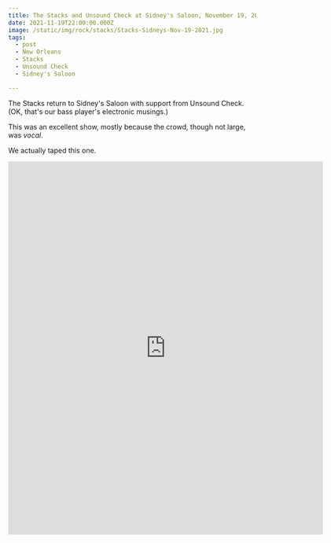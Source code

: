 ```yaml
---
title: The Stacks and Unsound Check at Sidney's Saloon, November 19, 2021
date: 2021-11-19T22:00:00.000Z
image: /static/img/rock/stacks/Stacks-Sidneys-Nov-19-2021.jpg
tags:
  - post 
  - New Orleans
  - Stacks
  - Unsound Check
  - Sidney's Saloon

---
```


The Stacks return to Sidney's Saloon with support from Unsound Check. (OK, that's our bass player's electronic musings.)

This was an excellent show, mostly because the crowd, though not large, was _vocal_.

We actually taped this one.

<iframe style="border: 0; width: 640px; height: 760px;" src="https://bandcamp.com/EmbeddedPlayer/album=2400986718/size=large/bgcol=ffffff/linkcol=2ebd35/tracklist=false/transparent=true/" seamless><a href="https://thestacksnola.bandcamp.com/album/stacks-at-sidneys-saloon">Stacks at Sidney&#39;s Saloon by The Stacks</a></iframe>